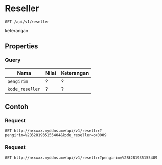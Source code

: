 # Reseller
```http
GET /api/v1/reseller
```
keterangan
## Properties
### Query
Nama  | Nilai | Keterangan
--- | --- | ---
<code>pengirim</code> | ? | ?
<code>kode_reseller</code> | ? | ?

## Contoh

### Request
```http
GET http://nxxxxx.myddns.me/api/v1/reseller?pengirim=%2B6281935155404&kode_reseller=ox0009
```

### Request
```http
GET http://nxxxxx.myddns.me/api/v1/reseller?pengirim=%2B6281935155409
```
